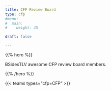 ```yaml
---
title: CFP Review Board
type: cfp
#menu:
#  main:
#    weight: 35

draft: false

---
```


{{% hero %}}

BSidesTLV awesome CFP review board members.

{{% /hero %}}

{{< teams types="cfp=CFP" >}}

<!-- ...

{{% partners categories="communities,media" %}}
# Sponsors
{{% /partners %}}
-->
